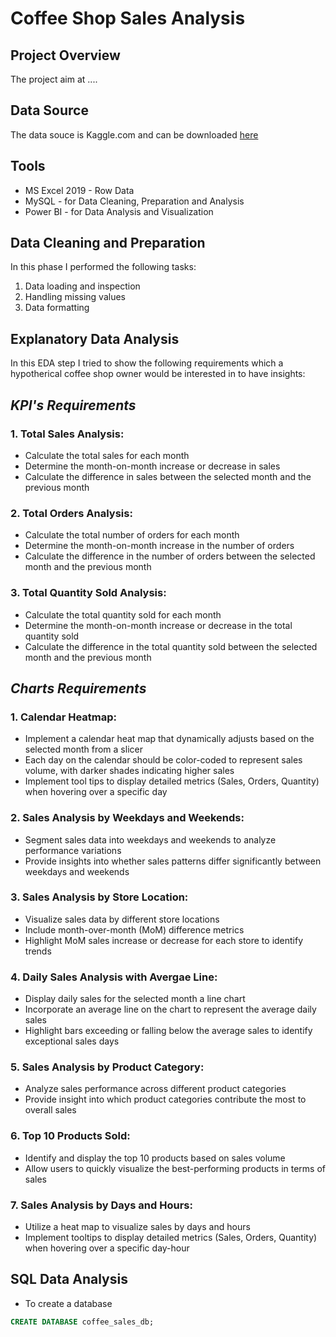# Coffee Shop Sales Analysis 
## Project Overview
The project aim at ....
## Data Source
The data souce is Kaggle.com and can be downloaded [here](https://www.kaggle.com/datasets/ahmedabbas757/coffee-sales)
## Tools 
- MS Excel 2019 - Row Data 
- MySQL - for Data Cleaning, Preparation and Analysis
- Power BI - for Data Analysis and Visualization 
## Data Cleaning and Preparation
In this phase I performed the following tasks:
1. Data loading and inspection
2. Handling missing values
3. Data formatting
## Explanatory Data Analysis
In this EDA step I tried to show the following requirements which a hypotherical coffee shop owner would be interested in to have insights:
## *KPI's Requirements*
### 1. Total Sales Analysis:
- Calculate the total sales for each month
- Determine the month-on-month increase or decrease in sales
- Calculate the difference in sales between the selected month and the previous month
### 2. Total Orders Analysis:
- Calculate the total number of orders for each month
- Determine the month-on-month increase in the number of orders
- Calculate the difference in the number of orders between the selected month and the previous month
### 3. Total Quantity Sold Analysis:
- Calculate the total quantity sold for each month
- Determine the month-on-month increase or decrease in the total quantity sold
- Calculate the difference in the total quantity sold between the selected month and the previous month
## *Charts Requirements*
### 1. Calendar Heatmap:
- Implement a calendar heat map that dynamically adjusts based on the selected month from a slicer
- Each day on the calendar should be color-coded to represent sales volume, with darker shades indicating higher sales
- Implement tool tips to display detailed metrics (Sales, Orders, Quantity) when hovering over a specific day
### 2. Sales Analysis by Weekdays and Weekends:
- Segment sales data into weekdays and weekends to analyze performance variations
- Provide insights into whether sales patterns differ significantly between weekdays and weekends
### 3. Sales Analysis by Store Location:
- Visualize sales data by different store locations
- Include month-over-month (MoM) difference metrics
- Highlight MoM sales increase or decrease for each store to identify trends
### 4. Daily Sales Analysis with Avergae Line:
- Display daily sales for the selected month a line chart
- Incorporate an average line on the chart to represent the average daily sales
- Highlight bars exceeding or falling below the average sales to identify exceptional sales days
### 5. Sales Analysis by Product Category:
- Analyze sales performance across different product categories
- Provide insight into which product categories contribute the most to overall sales
### 6. Top 10 Products Sold:
- Identify and display the top 10 products based on sales volume
- Allow users to quickly visualize the best-performing products in terms of sales
### 7. Sales Analysis by Days and Hours:
- Utilize a heat map to visualize sales by days and hours
- Implement tooltips to display detailed metrics (Sales, Orders, Quantity) when hovering over a specific day-hour
## SQL Data Analysis
- To create a database
```sql
CREATE DATABASE coffee_sales_db;
```





